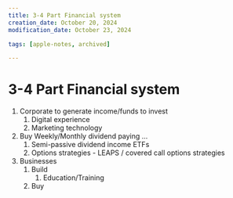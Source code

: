 ```yaml
---
title: 3-4 Part Financial system
creation_date: October 20, 2024
modification_date: October 23, 2024

tags: [apple-notes, archived]

---
```



# 3-4 Part Financial system

1. Corporate to generate income/funds to invest 
	1. Digital experience
	2. Marketing technology 
2. Buy Weekly/Monthly dividend paying …
	1. Semi-passive dividend income ETFs
	2. Options strategies - LEAPS / covered call options strategies
3. Businesses 
	1. Build
		1. Education/Training
	2. Buy

